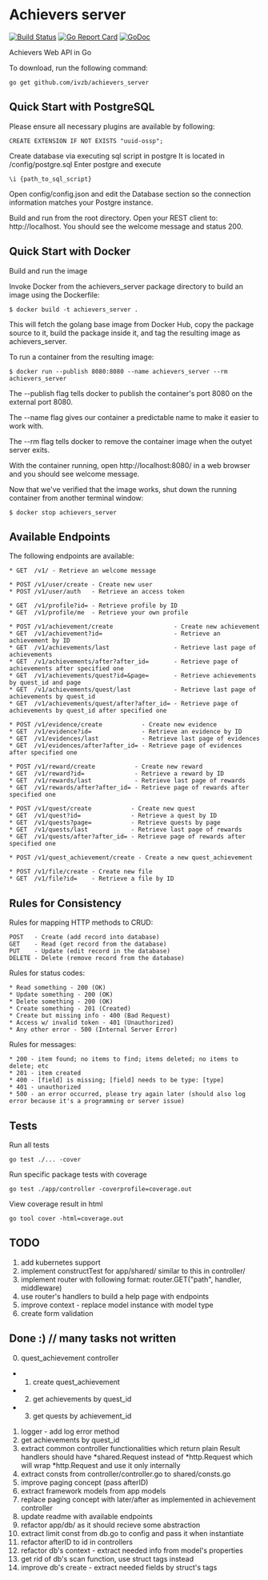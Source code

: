 # Achievers server

[![Build Status](https://travis-ci.org/ivzb/achievers_server.svg?branch=master)](https://travis-ci.org/ivzb/achievers_server)
[![Go Report Card](https://goreportcard.com/badge/github.com/ivzb/achievers_server)](https://goreportcard.com/report/github.com/ivzb/achievers_server)
[![GoDoc](https://godoc.org/github.com/ivzb/achievers_server?status.svg)](https://godoc.org/github.com/ivzb/achievers_server) 

Achievers Web API in Go

To download, run the following command:

~~~
go get github.com/ivzb/achievers_server
~~~

## Quick Start with PostgreSQL 

Please ensure all necessary plugins are available by following:

```
CREATE EXTENSION IF NOT EXISTS "uuid-ossp";
```

Create database via executing sql script in postgre
It is located in /config/postgre.sql
Enter postgre and execute

```
\i {path_to_sql_script}
```

Open config/config.json and edit the Database section so the connection information matches your Postgre instance.

Build and run from the root directory. Open your REST client to: http://localhost. You should see the welcome message and status 200.

## Quick Start with Docker

Build and run the image

Invoke Docker from the achievers_server package directory to build an image using the Dockerfile: 

```
$ docker build -t achievers_server .
```

This will fetch the golang base image from Docker Hub, copy the package source to it, build the package inside it, and tag the resulting image as achievers_server.

To run a container from the resulting image:

```
$ docker run --publish 8080:8080 --name achievers_server --rm achievers_server
```

The --publish flag tells docker to publish the container's port 8080 on the external port 8080.

The --name flag gives our container a predictable name to make it easier to work with.

The --rm flag tells docker to remove the container image when the outyet server exits. 

With the container running, open http://localhost:8080/ in a web browser and you should see welcome message.

Now that we've verified that the image works, shut down the running container from another terminal window:

```
$ docker stop achievers_server 
```

## Available Endpoints

The following endpoints are available:

```
* GET  /v1/ - Retrieve an welcome message

* POST /v1/user/create - Create new user
* POST /v1/user/auth   - Retrieve an access token

* GET  /v1/profile?id= - Retrieve profile by ID
* GET  /v1/profile/me  - Retrieve your own profile

* POST /v1/achievement/create                 - Create new achievement
* GET  /v1/achievement?id=                    - Retrieve an achievement by ID
* GET  /v1/achievements/last                  - Retrieve last page of achievements
* GET  /v1/achievements/after?after_id=       - Retrieve page of achievements after specified one
* GET  /v1/achievements/quest?id=&page=       - Retrieve achievements by quest_id and page
* GET  /v1/achievements/quest/last            - Retrieve last page of achievements by quest_id
* GET  /v1/achievements/quest/after?after_id= - Retrieve page of achievements by quest_id after specified one

* POST /v1/evidence/create           - Create new evidence 
* GET  /v1/evidence?id=              - Retrieve an evidence by ID
* GET  /v1/evidences/last            - Retrieve last page of evidences
* GET  /v1/evidences/after?after_id= - Retrieve page of evidences after specified one

* POST /v1/reward/create           - Create new reward 
* GET  /v1/reward?id=              - Retrieve a reward by ID
* GET  /v1/rewards/last            - Retrieve last page of rewards
* GET  /v1/rewards/after?after_id= - Retrieve page of rewards after specified one

* POST /v1/quest/create           - Create new quest 
* GET  /v1/quest?id=              - Retrieve a quest by ID
* GET  /v1/quests?page=           - Retrieve quests by page
* GET  /v1/quests/last            - Retrieve last page of rewards
* GET  /v1/quests/after?after_id= - Retrieve page of rewards after specified one

* POST /v1/quest_achievement/create - Create a new quest_achievement

* POST /v1/file/create - Create new file
* GET  /v1/file?id=    - Retrieve a file by ID
```

## Rules for Consistency

Rules for mapping HTTP methods to CRUD:

```
POST   - Create (add record into database)
GET    - Read (get record from the database)
PUT    - Update (edit record in the database)
DELETE - Delete (remove record from the database)
```

Rules for status codes:

```
* Read something - 200 (OK)
* Update something - 200 (OK)
* Delete something - 200 (OK)
* Create something - 201 (Created)
* Create but missing info - 400 (Bad Request)
* Access w/ invalid token - 401 (Unauthorized)
* Any other error - 500 (Internal Server Error)
```

Rules for messages:

```
* 200 - item found; no items to find; items deleted; no items to delete; etc
* 201 - item created
* 400 - [field] is missing; [field] needs to be type: [type]
* 401 - unauthorized
* 500 - an error occurred, please try again later (should also log error because it's a programming or server issue)
```

## Tests

Run all tests

```
go test ./... -cover
```

Run specific package tests with coverage

```
go test ./app/controller -coverprofile=coverage.out
```

View coverage result in html

```
go tool cover -html=coverage.out
```

## TODO
1. add kubernetes support
2. implement constructTest for app/shared/ similar to this in controller/
3. implement router with following format: router.GET("path", handler, middleware)
4. use router's handlers to build a help page with endpoints
5. improve context - replace model instance with model type
6. create form validation

## Done :) // many tasks not written
0. quest_achievement controller
+    1. create quest_achievement
+    2. get achievements by quest_id
+    3. get quests by achievement_id
1. logger - add log error method
2. get achievements by quest_id
3. extract common controller functionalities which return plain Result
 handlers should have \*shared.Request instead of \*http.Request which will wrap \*http.Request and use it only internally
4. extract consts from controller/controller.go to shared/consts.go
5. improve paging concept (pass afterID)
6. extract framework models from app models
7. replace paging concept with later/after as implemented in achievement controller
8. update readme with available endpoints
9. refactor app/db/ as it should recieve some abstraction
10. extract limit const from db.go to config and pass it when instantiate
11. refactor afterID to id in controllers
12. refactor db's context - extract needed info from model's properties
13. get rid of db's scan function, use struct tags instead
14. improve db's create - extract needed fields by struct's tags
